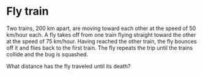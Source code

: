 # Fly train

Two trains, 200 km apart, are moving toward each other at the speed of 50 km/hour each. A fly takes off from one train flying straight toward the other at the speed of 75 km/hour. Having reached the other train, the fly bounces off it and flies back to the first train. The fly repeats the trip until the trains collide and the bug is squashed.

What distance has the fly traveled until its death?
